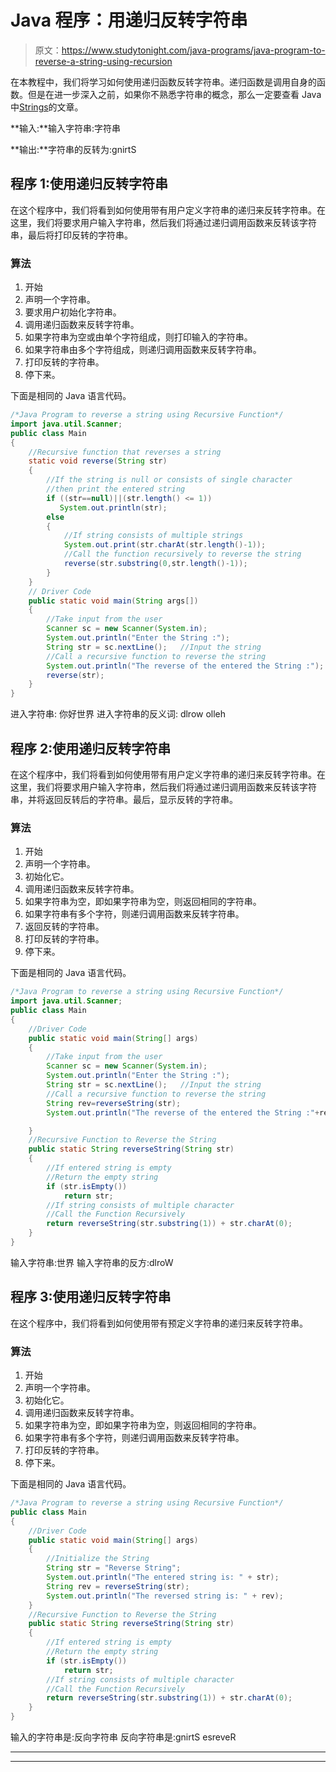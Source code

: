 # Java 程序：用递归反转字符串

> 原文：<https://www.studytonight.com/java-programs/java-program-to-reverse-a-string-using-recursion>

在本教程中，我们将学习如何使用递归函数反转字符串。递归函数是调用自身的函数。但是在进一步深入之前，如果你不熟悉字符串的概念，那么一定要查看 Java 中[Strings](https://www.studytonight.com/java/string-handling-in-java.php)的文章。

**输入:**输入字符串:字符串

**输出:**字符串的反转为:gnirtS

## 程序 1:使用递归反转字符串

在这个程序中，我们将看到如何使用带有用户定义字符串的递归来反转字符串。在这里，我们将要求用户输入字符串，然后我们将通过递归调用函数来反转该字符串，最后将打印反转的字符串。

### 算法

1.  开始
2.  声明一个字符串。
3.  要求用户初始化字符串。
4.  调用递归函数来反转字符串。
5.  如果字符串为空或由单个字符组成，则打印输入的字符串。
6.  如果字符串由多个字符组成，则递归调用函数来反转字符串。
7.  打印反转的字符串。
8.  停下来。

下面是相同的 Java 语言代码。

```java
/*Java Program to reverse a string using Recursive Function*/
import java.util.Scanner;
public class Main
{
    //Recursive function that reverses a string
    static void reverse(String str) 
    { 
        //If the string is null or consists of single character
        //then print the entered string 
        if ((str==null)||(str.length() <= 1)) 
           System.out.println(str); 
        else
        { 
            //If string consists of multiple strings
            System.out.print(str.charAt(str.length()-1)); 
            //Call the function recursively to reverse the string
            reverse(str.substring(0,str.length()-1)); 
        }         
    }   
    // Driver Code 
    public static void main(String args[]) 
    { 
        //Take input from the user
        Scanner sc = new Scanner(System.in);
        System.out.println("Enter the String :");
        String str = sc.nextLine();   //Input the string
        //Call a recursive function to reverse the string
        System.out.println("The reverse of the entered the String :");
        reverse(str); 
    }     
}
```

进入字符串:
你好世界
进入字符串的反义词:
dlrow olleh

## 程序 2:使用递归反转字符串

在这个程序中，我们将看到如何使用带有用户定义字符串的递归来反转字符串。在这里，我们将要求用户输入字符串，然后我们将通过递归调用函数来反转该字符串，并将返回反转后的字符串。最后，显示反转的字符串。

### 算法

1.  开始
2.  声明一个字符串。
3.  初始化它。
4.  调用递归函数来反转字符串。
5.  如果字符串为空，即如果字符串为空，则返回相同的字符串。
6.  如果字符串有多个字符，则递归调用函数来反转字符串。
7.  返回反转的字符串。
8.  打印反转的字符串。
9.  停下来。

下面是相同的 Java 语言代码。

```java
/*Java Program to reverse a string using Recursive Function*/
import java.util.Scanner;
public class Main
{
    //Driver Code
    public static void main(String[] args) 
    {
        //Take input from the user
        Scanner sc = new Scanner(System.in);
        System.out.println("Enter the String :");
        String str = sc.nextLine();   //Input the string
        //Call a recursive function to reverse the string
        String rev=reverseString(str);
        System.out.println("The reverse of the entered the String :"+rev);

    }
    //Recursive Function to Reverse the String
    public static String reverseString(String str)
    {
        //If entered string is empty
        //Return the empty string
        if (str.isEmpty())
            return str;
        //If string consists of multiple character    
        //Call the Function Recursively
        return reverseString(str.substring(1)) + str.charAt(0);
    }
}
```

输入字符串:世界
输入字符串的反方:dlroW

## 程序 3:使用递归反转字符串

在这个程序中，我们将看到如何使用带有预定义字符串的递归来反转字符串。

### 算法

1.  开始
2.  声明一个字符串。
3.  初始化它。
4.  调用递归函数来反转字符串。
5.  如果字符串为空，即如果字符串为空，则返回相同的字符串。
6.  如果字符串有多个字符，则递归调用函数来反转字符串。
7.  打印反转的字符串。
8.  停下来。

下面是相同的 Java 语言代码。

```java
/*Java Program to reverse a string using Recursive Function*/
public class Main
{
    //Driver Code
    public static void main(String[] args) 
    {
        //Initialize the String
        String str = "Reverse String";
        System.out.println("The entered string is: " + str);
        String rev = reverseString(str);
        System.out.println("The reversed string is: " + rev);
    }
    //Recursive Function to Reverse the String
    public static String reverseString(String str)
    {
        //If entered string is empty
        //Return the empty string
        if (str.isEmpty())
            return str;
        //If string consists of multiple character    
        //Call the Function Recursively
        return reverseString(str.substring(1)) + str.charAt(0);
    }
}
```

输入的字符串是:反向字符串
反向字符串是:gnirtS esreveR

* * *

* * *